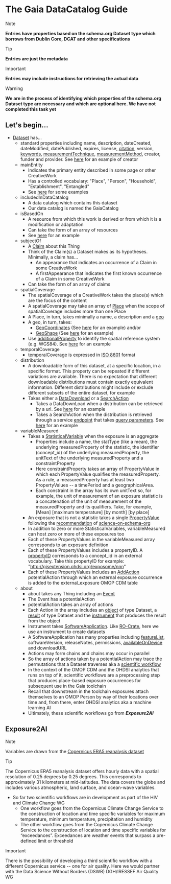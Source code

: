 # The Gaia DataCatalog Guide
> [!NOTE]
> **Entries have properties based on the schema.org Dataset type which borrows from Dublin Core, DCAT and other specifications**

> [!TIP]
> **Entries are just the metadata**

> [!IMPORTANT]
> **Entries may include instructions for retrieving the actual data**

> [!WARNING]
> **We are in the process of identifying which properties of the schema.org Dataset type are necessary and which are optional here. We have not completed this task yet**

## Let's begin...
- [Dataset](https://schema.org/Dataset) has...
  - standard properties including name, description, dateCreated, dateModified, datePublished, expires, license, [citation](https://schema.org/citation), version, [keywords](https://schema.org/keywords), [measurementTechnique](https://schema.org/measurementTechnique), [measurementMethod](https://schema.org/measurementMethod), creator, funder and provider. See [here](https://github.com/ESIPFed/science-on-schema.org/blob/main/guides/Dataset.md#roles-of-people) for an example of creator
  - mainEntity
    - Indicates the primary entity described in some page or other CreativeWork
    - Has a controlled vocabulary: "Place", "Person", "Household", "Establishment", "Entangled"
    - See [here](https://www.researchobject.org/ro-crate/specification/1.2/crate-focus.html) for some examples
  - includedInDataCatalog
    - A data catalog which contains this dataset
    - Our data catalog is named the GaiaCatalog
  - isBasedOn
    - A resource from which this work is derived or from which it is a modification or adaptation
    - Can take the form of an array of resources
    - See [here](https://github.com/ESIPFed/science-on-schema.org/blob/main/guides/Dataset.md#indicating-a-source-dataset-schemaisbasedon-and-provwasderivedfrom) for an example
  - subjectOf
    - A [Claim](https://schema.org/Claim) about this Thing
    - Think of the Claim(s) a Dataset makes as its hypotheses. Minimally, a claim has...
      - An appearance that indicates an occurrence of a Claim in some CreativeWork
      - A firstAppearance that indicates the first known occurrence of a Claim in some CreativeWork
    - Can take the form of an array of claims
  - spatialCoverage
    - The spatialCoverage of a CreativeWork takes the place(s) which are the focus of the content
    - A spatialCoverage may take an array of [Place](https://schema.org/Place) when the scope of spatialCoverage includes more than one Place
    - A Place, in turn, takes minimally a name, a description and a [geo](https://schema.org/geo)
    - A geo, in turn, takes:
      - [GeoCoordinates](https://schema.org/GeoCoordinates) (See [here](https://github.com/ESIPFed/science-on-schema.org/blob/main/guides/Dataset.md#use-geocoordinates-for-point-locations) for an example) and/or
      - [GeoShape](https://schema.org/GeoShape) (See [here](https://github.com/ESIPFed/science-on-schema.org/blob/main/guides/Dataset.md#use-geoshape-for-all-other-location-types) for an example)
    - Use [additionalProperty](https://schema.org/additionalProperty) to identify the spatial reference system (e.g. WGS84). See [here](https://github.com/ESIPFed/science-on-schema.org/blob/main/guides/Dataset.md#spatial-reference-systems) for an example
  - temporalCoverage
    - temporalCoverage is expressed in [ISO 8601](https://en.wikipedia.org/wiki/ISO_8601) format
  - distribution
    - A downloadable form of this dataset, at a specific location, in a specific format. This property can be repeated if different variations are available. There is no expectation that different downloadable distributions must contain exactly equivalent information. Different distributions might include or exclude different subsets of the entire dataset, for example
    - Takes either a [DataDownload](https://schema.org/DataDownload) or a [SearchAction](https://schema.org/SearchAction)
      - Takes a DataDownLoad when a distribution can be retrieved by a url. See [here](https://github.com/ESIPFed/science-on-schema.org/blob/main/guides/Dataset.md#distributions) for an example
      - Takes a SearchAction when the distribution is retrieved through a service [endpoint](https://schema.org/EntryPoint) that takes [query parameters](https://schema.org/PropertyValueSpecification). See [here](https://github.com/ESIPFed/science-on-schema.org/blob/main/guides/Dataset.md#accessing-data-through-a-service-endpoint) for an example
  - variableMeasured
    - Takes a [StatisticalVariable](https://schema.org/StatisticalVariable) when the exposure is an aggregate
      - Properties include a name, the statType (like a mean), the underlying measuredProperty of the statistic, the identifier (concept_id) of the underlying measuredProperty, the unitText of the underlying measuredProperty and a constraintProperty
      - Here constraintProperty takes an array of PropertyValue in which each PropertyValue qualifies the measuredProperty. As a rule, a measuredProperty has at least two PropertyValues -- a timePeriod and a geographicalArea.
      - Each constraint in the array has its own unitText so, for example, the unit of measurement of an exposure statistic is a concatenation of the unit of measurement of the measuredProperty and its qualifiers. Take, for example, [Mean] [maximum temperature] [by month] [by place]
    - An exposure that is not a statistic takes a single [PropertyValue](https://schema.org/PropertyValue) following the [recommendation](https://github.com/ESIPFed/science-on-schema.org/blob/main/guides/Dataset.md#tier-2-names-of-variables-with-formal-property-types) of [science-on-schema-org](https://github.com/ESIPFed/science-on-schema.org/blob/main/guides/Dataset.md#describing-a-dataset)
    - In addition to zero or more StatisticalVariables, variableMeasured can host zero or more of these exposures too
    - Each of these PropertyValues in the variableMeasured array corresponds to an exposure definition
    - Each of these PropertyValues includes a propertyID. A [propertyID](https://schema.org/propertyID) corresponds to a concept_id in an external vocabulary. Take this propertyID for example: "http://gisextension.ohdsi.org/exposome/nnn"
    - Each of these PropertyValues includes an [AddAction](https://schema.org/AddAction) potentialAction through which an external exposure occurrence is added to the external_exposure OMOP CDM table
  - about
    - about takes any Thing including an [Event](https://schema.org/Event)
    - The Event has a potentialAction
    - potentialAction takes an array of actions
    - Each Action in the array includes an [object](https://schema.org/object) of type Dataset, a [result](https://schema.org/result) of type Dataset and the [instrument](https://schema.org/instrument) that produces the result from the object
    - Instrument takes [SoftwareApplication](https://schema.org/SoftwareApplication). Like [RO-Crate](https://www.researchobject.org/ro-crate/specification/1.2/provenance.html), here we use an instrument to create datasets
    - A SoftwareApplication has many properties including [featureList](https://schema.org/featureList), softwareVersion, releaseNotes, permissions, [availableOnDevice](https://schema.org/availableOnDevice) and downloadURL
    - Actions may form chains and chains may occur in parallel
    - So the array of actions taken by a potentialAction may trace the permutations that a Dataset traverses aka a [scientific workflow](https://jenkins-1.dataone.org/jenkins/view/Documentation%20Projects/job/ProvONE-Documentation-trunk/ws/provenance/ProvONE/v1/provone.html)
    - In the context of the OMOP CDM and the OHDSI analytics that runs on top of it, scientific workflows are a preprocessing step that produces place-based exposure occurrences for subsequent use in the Gaia toolchain
    - Recall that downstream in the toolchain exposures attach themselves to an OMOP Person by way of their locations over time and, from there, enter OHDSI analytics aka a machine learning AI
    - Ultimately, these scientific workflows go from ***Exposure2AI***
## Exposure2AI
> [!NOTE]
> Variables are drawn from the [Copernicus ERA5 reanalysis dataset](https://climatedataguide.ucar.edu/climate-data/era5-atmospheric-reanalysis#:~:text=ERA5%2C%20the%20successor%20to%20ERA,timely%20monitoring%20of%20the%20climate.)

> [!TIP]
> The Copernicus ERA5 reanalysis dataset offers hourly data with a spatial resolution of 0.25 degrees by 0.25 degrees. This corresponds to approximately 31 kilometers at mid-latitudes. The data covers the globe and includes various atmospheric, land surface, and ocean-wave variables. 

- So far two scientific workflows are in development as part of the HIV and Climate Change WG
  - One workflow goes from the Copernicus Climate Change Service to the construction of location and time specific variables for maximum temperature, minimum temperature, precipitation and humidity
  - The other workflow goes from the Copernicus Climate Change Service to the construction of location and time specific variables for “exceedances”. Exceedances are weather events that surpass a pre-defined limit or threshold
> [!IMPORTANT]
> There is the possibility of developing a third scientific workflow with a different Copernicus service -- one for air quality. Here we would partner with the Data Science Without Borders (DSWB) DGH/IRESSEF Air Quality WG

